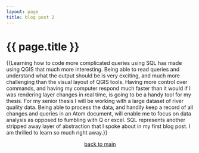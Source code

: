 ```yaml
---
layout: page
title: blog post 2
---
```


<h1>{{ page.title }}</h1>

{{Learning how to code more complicated queries using SQL has made using QGIS that much more interesting.
Being able to read queries and understand what the output should be is very exciting, and much more challenging than the visual layout of QGIS tools.
Having more control over commands, and having my computer respond much faster than it would if I was rendering layer changes in real time, is going to be a handy tool for my thesis.
For my senior thesis I will be working with a large dataset of river quality data.
Being able to process the data, and handily keep a record of all changes and queries in an Atom document, will enable me to focus on data analysis as opposed to fumbling with Q or excel.
SQL represents another stripped away layer of abstraction that I spoke about in my first blog post.
I am thrilled to learn so much right away.}}

<p align="center"><a href="https://stonecastin.github.io">back to main</a></p>

